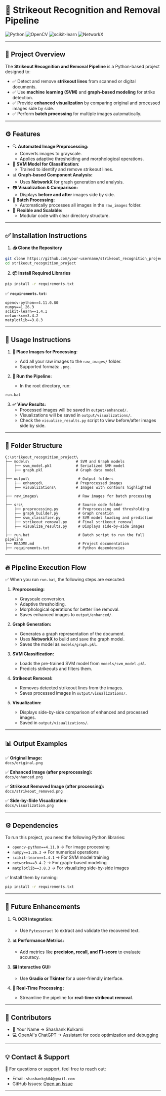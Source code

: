 
# 🚀 Strikeout Recognition and Removal Pipeline
![Python](https://img.shields.io/badge/Python-3.12-blue) ![OpenCV](https://img.shields.io/badge/OpenCV-4.11.0-green) ![scikit-learn](https://img.shields.io/badge/scikit--learn-1.4.1-yellow) ![NetworkX](https://img.shields.io/badge/NetworkX-3.4.2-orange)

---

## 📌 **Project Overview**
The **Strikeout Recognition and Removal Pipeline** is a Python-based project designed to:
- ✅ Detect and remove **strikeout lines** from scanned or digital documents.  
- ✅ Use **machine learning (SVM)** and **graph-based modeling** for strike detection.  
- ✅ Provide **enhanced visualization** by comparing original and processed images side by side.  
- ✅ Perform **batch processing** for multiple images automatically.

---

## ⚙️ **Features**
- 🔍 **Automated Image Preprocessing:**  
    - Converts images to grayscale.  
    - Applies adaptive thresholding and morphological operations.  
- 🤖 **SVM Model for Classification:**  
    - Trained to identify and remove strikeout lines.  
- 📊 **Graph-based Component Analysis:**  
    - Uses **NetworkX** for graph generation and analysis.  
- 📷 **Visualization & Comparison:**  
    - Displays **before and after** images side by side.  
- 📁 **Batch Processing:**  
    - Automatically processes all images in the `raw_images` folder.  
- 🚀 **Flexible and Scalable:**  
    - Modular code with clear directory structure.

---

## ✅ **Installation Instructions**

1. **📥 Clone the Repository**
```bash
git clone https://github.com/your-username/strikeout_recognition_project.git
cd strikeout_recognition_project
```

2. **📦 Install Required Libraries**
```bash
pip install -r requirements.txt
```

✅ **`requirements.txt`:**
```
opencv-python==4.11.0.80
numpy==1.26.3
scikit-learn==1.4.1
networkx==3.4.2
matplotlib==3.8.3
```

---

## 🚀 **Usage Instructions**

1. **📁 Place Images for Processing:**  
   - Add all your raw images to the `raw_images/` folder.  
   - Supported formats: `.png`.

2. **🏃 Run the Pipeline:**  
   - In the root directory, run:
```bash
run.bat
```
3. **✅ View Results:**  
   - Processed images will be saved in `output/enhanced/`.  
   - Visualizations will be saved in `output/visualizations/`.  
   - Check the `visualize_results.py` script to view before/after images side by side.

---

## 📂 **Folder Structure**

```
C:\strikeout_recognition_project\
├── models\                     # SVM and Graph models
│   ├── svm_model.pkl           # Serialized SVM model
│   ├── graph.pkl               # Graph data model
│
├── output\                      # Output folders
│   ├── enhanced\               # Preprocessed images
│   ├── visualizations\         # Images with contours highlighted
│
├── raw_images\                  # Raw images for batch processing
│
├── src\                         # Source code folder
│   ├── preprocessing.py         # Preprocessing and thresholding
│   ├── graph_builder.py         # Graph creation
│   ├── svm_classifier.py        # SVM model loading and prediction
│   ├── strikeout_removal.py     # Final strikeout removal
│   ├── visualize_results.py     # Displays side-by-side images
│
├── run.bat                      # Batch script to run the full pipeline
├── README.md                    # Project documentation
├── requirements.txt             # Python dependencies
```

---

## 🔥 **Pipeline Execution Flow**
✅ When you run `run.bat`, the following steps are executed:

1. **Preprocessing:**  
   - Grayscale conversion.  
   - Adaptive thresholding.  
   - Morphological operations for better line removal.  
   - Saves enhanced images to `output/enhanced/`.

2. **Graph Generation:**  
   - Generates a graph representation of the document.  
   - Uses **NetworkX** to build and save the graph model.  
   - Saves the model as `models/graph.pkl`.

3. **SVM Classification:**  
   - Loads the pre-trained SVM model from `models/svm_model.pkl`.  
   - Predicts strikeouts and filters them.  

4. **Strikeout Removal:**  
   - Removes detected strikeout lines from the images.  
   - Saves processed images in `output/visualizations/`.

5. **Visualization:**  
   - Displays side-by-side comparison of enhanced and processed images.  
   - Saved in `output/visualizations/`.

---

## 📊 **Output Examples**
✅ **Original Image:**  
`docs/original.png`

✅ **Enhanced Image (after preprocessing):**  
`docs/enhanced.png`

✅ **Strikeout Removed Image (after processing):**  
`docs/strikeout_removed.png`

✅ **Side-by-Side Visualization:**  
`docs/visualization.png`

---

## ⚙️ **Dependencies**
To run this project, you need the following Python libraries:
- `opencv-python==4.11.0` → For image processing  
- `numpy==1.26.3` → For numerical operations  
- `scikit-learn==1.4.1` → For SVM model training  
- `networkx==3.4.2` → For graph-based modeling  
- `matplotlib==3.8.3` → For visualizing side-by-side images  

✅ Install them by running:
```bash
pip install -r requirements.txt
```

---

## 🚀 **Future Enhancements**
1. **🔍 OCR Integration:**  
    - Use `Pytesseract` to extract and validate the recovered text.  

2. **📊 Performance Metrics:**  
    - Add metrics like **precision, recall, and F1-score** to evaluate accuracy.  

3. **🖼️ Interactive GUI:**  
    - Use **Gradio or Tkinter** for a user-friendly interface.  

4. **🔧 Real-Time Processing:**  
    - Streamline the pipeline for **real-time strikeout removal**.  

---

## 🎯 **Contributors**
- 👤 Your Name → Shashank Kulkarni
- 💻 OpenAI's ChatGPT → Assistant for code optimization and debugging  

---

## 💡 Contact & Support
📧 For questions or support, feel free to reach out:  
- Email: `shashankgk04@gmail.com`  
- GitHub Issues: [Open an Issue](https://github.com/ShashankK-23/strikeout_recognition_project/issues)

---

